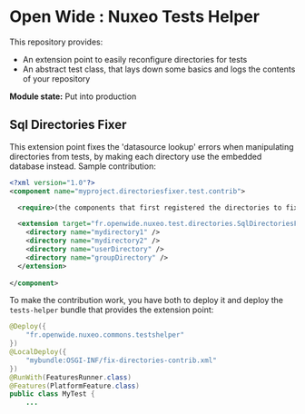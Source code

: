Open Wide : Nuxeo Tests Helper
==============================

This repository provides:

* An extension point to easily reconfigure directories for tests
* An abstract test class, that lays down some basics and logs the contents of your repository

**Module state:** Put into production

## Sql Directories Fixer

This extension point fixes the 'datasource lookup' errors when manipulating directories from tests, by making each directory use the embedded database instead. Sample contribution:

```xml
<?xml version="1.0"?>
<component name="myproject.directoriesfixer.test.contrib">

  <require>(the components that first registered the directories to fix)</require>

  <extension target="fr.openwide.nuxeo.test.directories.SqlDirectoriesFixer" point="directories">
    <directory name="mydirectory1" />
    <directory name="mydirectory2" />
    <directory name="userDirectory" />
    <directory name="groupDirectory" />
  </extension>
  
</component>
```

To make the contribution work, you have both to deploy it and deploy the `tests-helper` bundle that provides the extension point:

```java
@Deploy({
    "fr.openwide.nuxeo.commons.testshelper"
})
@LocalDeploy({
    "mybundle:OSGI-INF/fix-directories-contrib.xml"
})
@RunWith(FeaturesRunner.class)
@Features(PlatformFeature.class)
public class MyTest {
    ...
    
```
